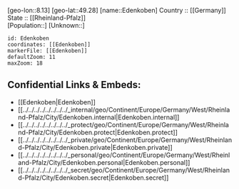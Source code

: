 ﻿---
location: [49.28,8.13] 
mapzoom: [7,12] 
mapmarker: city 
type: City
tags:
- geo/City


SpocWebEntityId: 29969
isDeleted: false
confidential: public

---
[geo-lon::8.13] 
[geo-lat::49.28] 
[name::Edenkoben] 
Country :: [[Germany]]  
State :: [[Rheinland-Pfalz]]  
[Population::] 
[Unknown::] 


```leaflet
id: Edenkoben
coordinates: [[Edenkoben]] 
markerFile: [[Edenkoben]] 
defaultZoom: 11 
maxZoom: 18
```


## Confidential Links & Embeds: 
- [[Edenkoben|Edenkoben]]  
- [[../../../../../../../../_internal/geo/Continent/Europe/Germany/West/Rheinland-Pfalz/City/Edenkoben.internal|Edenkoben.internal]] 
- [[../../../../../../../../_protect/geo/Continent/Europe/Germany/West/Rheinland-Pfalz/City/Edenkoben.protect|Edenkoben.protect]] 
- [[../../../../../../../../_private/geo/Continent/Europe/Germany/West/Rheinland-Pfalz/City/Edenkoben.private|Edenkoben.private]] 
- [[../../../../../../../../_personal/geo/Continent/Europe/Germany/West/Rheinland-Pfalz/City/Edenkoben.personal|Edenkoben.personal]] 
- [[../../../../../../../../_secret/geo/Continent/Europe/Germany/West/Rheinland-Pfalz/City/Edenkoben.secret|Edenkoben.secret]] 
